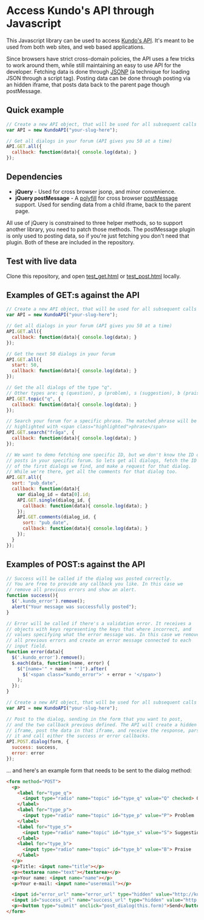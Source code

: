 Access Kundo's API through Javascript
=====================================

This Javascript library can be used to access [Kundo's API](http://kundo.se/api-doc). It's meant to be used from both web sites, and web based applications. 

Since browsers have strict cross-domain policies, the API uses a few tricks to work around them, while still maintaining an easy to use API for the developer. Fetching data is done through [JSONP](http://en.wikipedia.org/wiki/JSONP) (a technique for loading JSON through a script tag). Posting data can be done through posting via an hidden iframe, that posts data back to the parent page though postMessage.

Quick example
-------------
``` js
// Create a new API object, that will be used for all subsequent calls
var API = new KundoAPI("your-slug-here");

// Get all dialogs in your forum (API gives you 50 at a time)
API.GET.all({
  callback: function(data){ console.log(data); }
});
```

Dependencies
------------

* __jQuery__ - Used for cross browser jsonp, and minor convenience.
* __jQuery postMessage__ - A [polyfill](http://remysharp.com/2010/10/08/what-is-a-polyfill/) for cross browser [postMessage](https://developer.mozilla.org/en/DOM/window.postMessage) support. Used for sending data from a child iframe, back to the parent page.

All use of jQuery is constrained to three helper methods, so to support another library, you need to patch those methods. The postMessage plugin is only used to posting data, so if you're just fetching you don't need that plugin. Both of these are included in the repository.

Test with live data
-------------------

Clone this repository, and open [test_get.html](https://github.com/kundo/kundo-javascript/blob/master/test_get.html) or [test_post.html](https://github.com/kundo/kundo-javascript/blob/master/test_post.html) locally.

Examples of GET:s against the API
---------------------------------

``` js
// Create a new API object, that will be used for all subsequent calls
var API = new KundoAPI("your-slug-here");

// Get all dialogs in your forum (API gives you 50 at a time)
API.GET.all({
  callback: function(data){ console.log(data); }
});

// Get the next 50 dialogs in your forum
API.GET.all({
  start: 50,
  callback: function(data){ console.log(data); }
});

// Get the all dialogs of the type "q". 
// Other types are: q (question), p (problem), s (suggestion), b (praise).
API.GET.topic("q", {
  callback: function(data){ console.log(data); }
});

// Search your forum for a specific phrase. The matched phrase will be
// highlighted with <span class="highlighted">phrase</span>
API.GET.search("fråga", {
  callback: function(data){ console.log(data); }
});

// We want to demo fetching one specific ID, but we don't know the ID of any
// posts in your specific forum. So lets get all dialogs, fetch the ID
// of the first dialogs we find, and make a request for that dialog.
// While we're there, get all the comments for that dialog too.
API.GET.all({
  sort: "pub_date",
  callback: function(data){
    var dialog_id = data[0].id;
    API.GET.single(dialog_id, {
      callback: function(data){ console.log(data); }
    });
    API.GET.comments(dialog_id, {
      sort: "pub_date",
      callback: function(data){ console.log(data); }
    });
  }
});
```

Examples of POST:s against the API
----------------------------------

``` js
// Success will be called if the dialog was posted correctly.
// You are free to provide any callback you like. In this case we
// remove all previous errors and show an alert.
function success(){
  $('.kundo_error').remove();
  alert("Your message was successfully posted");
}

// Error will be called if there's a validation error. It receives a
// objects with keys representing the keys that where incorrect, and
// values specifying what the error message was. In this case we remove
// all previous errors and create an error message connected to each
// input field.
function error(data){
  $('.kundo_error').remove();
  $.each(data, function(name, error) {
    $("[name='" + name + "']").after(
      $('<span class="kundo_error">' + error + '</span>')
    );
  });
}

// Create a new API object, that will be used for all subsequent calls
var API = new KundoAPI("your-slug-here");

// Post to the dialog, sending in the form that you want to post,
// and the two callback previous defined. The API will create a hidden
// iframe, post the data in that iframe, and receive the response, parse
// it and call either the success or error callbacks.
API.POST.dialog(form, {
  success: success,
  error: error
});
```

... and here's an example form that needs to be sent to the dialog method:

``` html
<form method="POST">
  <p>
    <label for="type_q">
      <input type="radio" name="topic" id="type_q" value="Q" checked> Question
    </label>
    <label for="type_p">
      <input type="radio" name="topic" id="type_p" value="P"> Problem
    </label>
    <label for="type_s">
      <input type="radio" name="topic" id="type_s" value="S"> Suggestion
    </label>
    <label for="type_b">
      <input type="radio" name="topic" id="type_b" value="B"> Praise
    </label>
  </p>
  <p>Title: <input name="title"></p>
  <p><textarea name="text"></textarea></p>
  <p>Your name: <input name="name"></p>
  <p>Your e-mail: <input name="useremail"></p>

  <input id="error_url" name="error_url" type="hidden" value="http://kundo.se/api/[your slug here]/js-endpoint/">
  <input id="success_url" name="success_url" type="hidden" value="http://kundo.se/api/[your slug here]/js-endpoint/">
  <p><button type="submit" onclick="post_dialog(this.form)">Send</button></p>
</form>
```